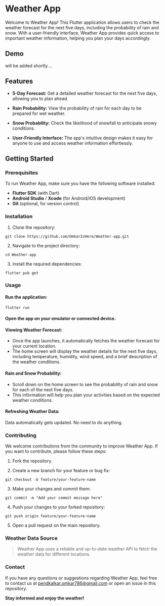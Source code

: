 
# Weather App

Welcome to Weather App! This Flutter application allows users to check the weather forecast for the next five days, including the probability of rain and snow. With a user-friendly interface, Weather App provides quick access to important weather information, helping you plan your days accordingly.


## Demo

will be added shortly....


## Features

- **5-Day Forecast:** Get a detailed weather forecast for the next five days, allowing you to plan ahead.

- **Rain Probability:** View the probability of rain for each day to be prepared for wet weather.

- **Snow Probability:** Check the likelihood of snowfall to anticipate snowy conditions.

- **User-Friendly Interface:** The app's intuitive design makes it easy for anyone to use and access weather information effortlessly.

## Getting Started

### Prerequisites

To run Weather App, make sure you have the following software installed:

- **Flutter SDK** (with Dart)
- **Android Studio** / **Xcode** (for Android/iOS development)
- **Git** (optional, for version control)

### Installation

1. Clone the repository:

```
git clone https://github.com/OmkarIsHere/Weather-app.git

```

2. Navigate to the project directory:

```
cd Weather-app

```

3. Install the required dependencies:

```
flutter pub get

```

### Usage
#### Run the application:
```
flutter run

```

#### Open the app on your emulator or connected device.

#### Viewing Weather Forecast:

- Once the app launches, it automatically fetches the weather forecast for your current location.
- The home screen will display the weather details for the next five days, including temperature, humidity, wind speed, and a brief description of the weather conditions.

#### Rain and Snow Probability:

- Scroll down on the home screen to see the probability of rain and snow for each of the next five days.
- This information will help you plan your activities based on the expected weather conditions.

#### Refreshing Weather Data:

Data automatically gets updated. No need to do anything.

### Contributing

We welcome contributions from the community to improve Weather App. If you want to contribute, please follow these steps:

1. Fork the repository.

2. Create a new branch for your feature or bug fix:
```
git checkout -b feature/your-feature-name

```

3. Make your changes and commit them:
```
git commit -m "Add your commit message here"

```
4. Push your changes to your forked repository:
```
git push origin feature/your-feature-name

```
5. Open a pull request on the main repository.


### Weather Data Source

> Weather App uses a reliable and up-to-date weather API to fetch the weather data for different locations.


### Contact
If you have any questions or suggestions regarding Weather App, feel free to contact us at pendkalkar.omkar786@gmail.com or open an issue in this repository.

**Stay informed and enjoy the weather!**
